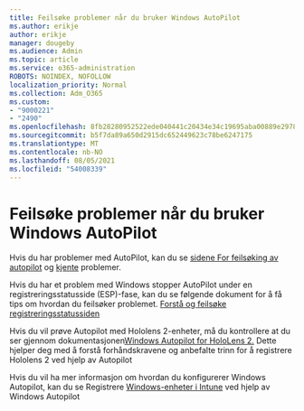 ```yaml
---
title: Feilsøke problemer når du bruker Windows AutoPilot
ms.author: erikje
author: erikje
manager: dougeby
ms.audience: Admin
ms.topic: article
ms.service: o365-administration
ROBOTS: NOINDEX, NOFOLLOW
localization_priority: Normal
ms.collection: Adm_O365
ms.custom:
- "9000221"
- "2490"
ms.openlocfilehash: 8fb28280952522ede040441c20434e34c19695aba00889e2978ed98ef1544819
ms.sourcegitcommit: b5f7da89a650d2915dc652449623c78be6247175
ms.translationtype: MT
ms.contentlocale: nb-NO
ms.lasthandoff: 08/05/2021
ms.locfileid: "54008339"
---
```

# <a name="troubleshoot-issues-when-using-windows-autopilot"></a>Feilsøke problemer når du bruker Windows AutoPilot

Hvis du har problemer med AutoPilot, kan du se [sidene For feilsøking av autopilot](https://docs.microsoft.com/windows/deployment/windows-autopilot/troubleshooting) og [kjente](https://docs.microsoft.com/windows/deployment/windows-autopilot/known-issues) problemer.

Hvis du har et problem med Windows stopper AutoPilot under en registreringsstatusside (ESP)-fase, kan du se følgende dokument for å få tips om hvordan du feilsøker problemet. [Forstå og feilsøke registreringsstatussiden](https://docs.microsoft.com/troubleshoot/mem/intune/understand-troubleshoot-esp)

Hvis du vil prøve Autopilot med Hololens 2-enheter, må du kontrollere at du ser gjennom dokumentasjonen[Windows Autopilot for HoloLens 2.](https://docs.microsoft.com/hololens/hololens2-autopilot) Dette hjelper deg med å forstå forhåndskravene og anbefalte trinn for å registrere Hololens 2 ved hjelp av Autopilot  

Hvis du vil ha mer informasjon om hvordan du konfigurerer Windows Autopilot, kan du se Registrere [Windows-enheter i Intune](https://docs.microsoft.com/intune/enrollment/enrollment-autopilot) ved hjelp av Windows Autopilot